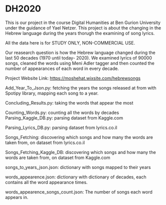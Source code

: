 # DH2020

This is our project in the course Digital Humanities at Ben Gurion University under the guidance of Yael Netzer. This project is about the changing in the Hebrew language during the years thorugh the examining of song lyrics.

All the data here is for STUDY ONLY, NON-COMMERCIAL USE.

Our reasearch question is how the Hebrew language changed during the last 50 decades (1970 until today- 2020).
We examined lyrics of 90000 songs, cleaned the words using Meni Adler tagger and then counted the number of appearances of each word in every decade.

Project Website Link: https://moshehat.wixsite.com/hebrewsongs

Add_Year_To_Json.py: fetching the years the songs released at from with Spotipy library, mapping each song to a year.

Concluding_Results.py: taking the words that appear the most

Counting_Words.py: counting all the words by decades
Parsing_Kaggle_DB.py: parsing dataset from Kaggle.com

Parsing_Lyrics_DB.py: parsing dataset from lyrics.co.il

Songs_Fetching: discovering which songs and how many the words are taken from, on dataset from lyrics.co.il

Songs_Fetching_Kaggle_DB: discovering which songs and how many the words are taken from, on dataset from Kaggle.com

songs_to_years_json.json: dictionary with songs mapped to their years

words_appearence.json: dictionary with dictionary of decades, each contains all the word appearance times.

words_appearence_songs_count.json: The number of songs each word appears in.


